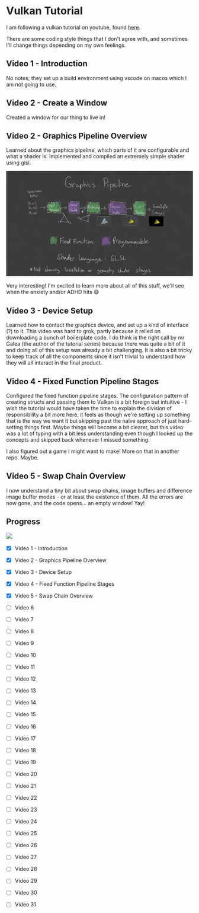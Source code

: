 # Vulkan Tutorial
I am following a vulkan tutorial on youtube, found [here](https://www.youtube.com/watch?v=lr93-_cC8v4&list=PL8327DO66nu9qYVKLDmdLW_84-yE4auCR&index=2).

There are some coding style things that I don't agree with, and sometimes I'll change things depending on my own feelings.

## Video 1 - Introduction 
No notes; they set up a build environment using vscode on macos which I am not going to use.

## Video 2 - Create a Window
Created a window for our thing to live in!

## Video 2 - Graphics Pipeline Overview
Learned about the graphics pipeline, which parts of it are configurable and what a shader is. Implemented and compiled an extremely simple shader using glsl.

![Screendump from youtube showing an outline of a graphics pipeline](assets/readme/pipeline.png)

Very interesting! I'm excited to learn more about all of this stuff, we'll see when the anxiety and/or ADHD hits 😅

## Video 3 - Device Setup
Learned how to contact the graphics device, and set up a kind of interface (?) to it. This video was hard to grok, partly because it relied on downloading a bunch of boilerplate code. I do think is the right call by mr Galea (the author of the tutorial series) because there was quite a bit of it and doing all of this setup was already a bit challenging. It is also a bit tricky to keep track of all the components since it isn't trivial to understand how they will all interact in the final product.

## Video 4 - Fixed Function Pipeline Stages
Configured the fixed function pipeline stages. The configuration pattern of creating structs and passing them to Vulkan is a bit foreign but intuitive - I wish the tutorial would have taken the time to explain the division of responsibility a bit more here, it feels as though we're setting up something that is the way we want it but skipping past the naïve approach of just hard-setting things first. Maybe things will become a bit clearer, but this video was a lot of typing with a bit less understanding even though I looked up the concepts and skipped back whenever I missed something.

I also figured out a game I might want to make! More on that in another repo. Maybe.

## Video 5 - Swap Chain Overview
I now understand a tiny bit about swap chains, image buffers and difference image buffer modes - or at least the existence of them. All the errors are now gone, and the code opens... an empty window! Yay!

## Progress

![](https://geps.dev/progress/16)

- [x] Video 1 - Introduction
- [x] Video 2 - Graphics Pipeline Overview
- [x] Video 3 - Device Setup
- [x] Video 4 - Fixed Function Pipeline Stages
- [x] Video 5 - Swap Chain Overview
- [ ] Video 6
- [ ] Video 7
- [ ] Video 8
- [ ] Video 9
- [ ] Video 10
- [ ] Video 11
- [ ] Video 12
- [ ] Video 13
- [ ] Video 14
- [ ] Video 15
- [ ] Video 16
- [ ] Video 17
- [ ] Video 18
- [ ] Video 19
- [ ] Video 20
- [ ] Video 21
- [ ] Video 22
- [ ] Video 23
- [ ] Video 24
- [ ] Video 25
- [ ] Video 26
- [ ] Video 27
- [ ] Video 28
- [ ] Video 29
- [ ] Video 30
- [ ] Video 31

